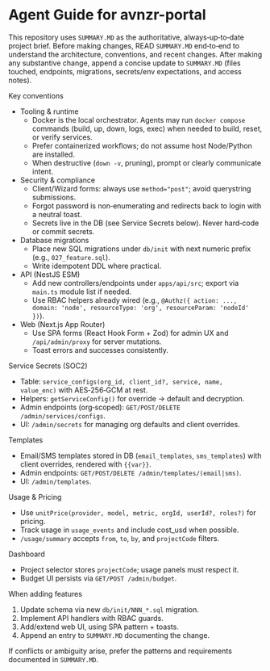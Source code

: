 # Agent Guide for avnzr-portal

This repository uses `SUMMARY.MD` as the authoritative, always‑up‑to‑date project brief. Before making changes, READ `SUMMARY.MD` end‑to‑end to understand the architecture, conventions, and recent changes. After making any substantive change, append a concise update to `SUMMARY.MD` (files touched, endpoints, migrations, secrets/env expectations, and access notes).

Key conventions
- Tooling & runtime
  - Docker is the local orchestrator. Agents may run `docker compose` commands (build, up, down, logs, exec) when needed to build, reset, or verify services.
  - Prefer containerized workflows; do not assume host Node/Python are installed.
  - When destructive (`down -v`, pruning), prompt or clearly communicate intent.
- Security & compliance
  - Client/Wizard forms: always use `method="post"`; avoid querystring submissions.
  - Forgot password is non‑enumerating and redirects back to login with a neutral toast.
  - Secrets live in the DB (see Service Secrets below). Never hard‑code or commit secrets.
- Database migrations
  - Place new SQL migrations under `db/init` with next numeric prefix (e.g., `027_feature.sql`).
  - Write idempotent DDL where practical.
- API (NestJS ESM)
  - Add new controllers/endpoints under `apps/api/src`; export via `main.ts` module list if needed.
  - Use RBAC helpers already wired (e.g., `@Authz({ action: ..., domain: 'node', resourceType: 'org', resourceParam: 'nodeId' })`).
- Web (Next.js App Router)
  - Use SPA forms (React Hook Form + Zod) for admin UX and `/api/admin/proxy` for server mutations.
  - Toast errors and successes consistently.

Service Secrets (SOC2)
- Table: `service_configs(org_id, client_id?, service, name, value_enc)` with AES‑256‑GCM at rest.
- Helpers: `getServiceConfig()` for override → default and decryption.
- Admin endpoints (org‑scoped): `GET/POST/DELETE /admin/services/configs`.
- UI: `/admin/secrets` for managing org defaults and client overrides.

Templates
- Email/SMS templates stored in DB (`email_templates`, `sms_templates`) with client overrides, rendered with `{{var}}`.
- Admin endpoints: `GET/POST/DELETE /admin/templates/(email|sms)`.
- UI: `/admin/templates`.

Usage & Pricing
- Use `unitPrice(provider, model, metric, orgId, userId?, roles?)` for pricing.
- Track usage in `usage_events` and include cost_usd when possible.
- `/usage/summary` accepts `from`, `to`, `by`, and `projectCode` filters.

Dashboard
- Project selector stores `projectCode`; usage panels must respect it.
- Budget UI persists via `GET/POST /admin/budget`.

When adding features
1) Update schema via new `db/init/NNN_*.sql` migration.
2) Implement API handlers with RBAC guards.
3) Add/extend web UI, using SPA pattern + toasts.
4) Append an entry to `SUMMARY.MD` documenting the change.

If conflicts or ambiguity arise, prefer the patterns and requirements documented in `SUMMARY.MD`.
